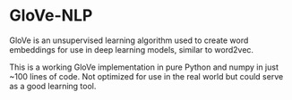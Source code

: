 # GloVe-NLP

GloVe is an unsupervised learning algorithm used to create word embeddings for use in deep learning models, similar to word2vec.

This is a working GloVe implementation in pure Python and numpy in just ~100 lines of code. Not optimized for use in the real world but could serve as a good learning tool.
